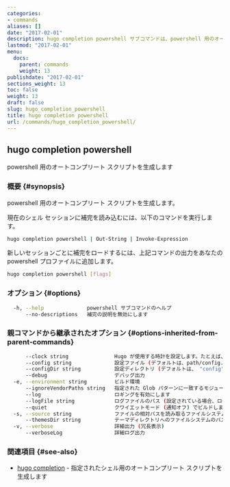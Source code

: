 ```yaml
---
categories:
- commands
aliases: []
date: "2017-02-01"
description: hugo completion powershell サブコマンドは、powershell 用のオートコンプリート スクリプトを生成します。
lastmod: "2017-02-01"
menu:
  docs:
    parent: commands
    weight: 13
publishdate: "2017-02-01"
sections_weight: 13
toc: false
weight: 13
draft: false
slug: hugo_completion_powershell
title: hugo completion powershell
url: /commands/hugo_completion_powershell/
---
```

## hugo completion powershell

powershell 用のオートコンプリート スクリプトを生成します

### 概要 {#synopsis}

powershell 用のオートコンプリート スクリプトを生成します。

現在のシェル セッションに補完を読み込むには、以下のコマンドを実行します。

```bash
hugo completion powershell | Out-String | Invoke-Expression
```

新しいセッションごとに補完をロードするには、上記コマンドの出力をあなたの powershell プロファイルに追加します。

```bash
hugo completion powershell [flags]
```

### オプション {#options}

```bash
  -h, --help              powershell サブコマンドのヘルプ
      --no-descriptions   補完の説明を無効にします
```

### 親コマンドから継承されたオプション {#options-inherited-from-parent-commands}

```bash
      --clock string               Hugo が使用する時計を設定します。たとえば、--clock 2021-11-06T22:30:00.00+09:00
      --config string              設定ファイル (デフォルトは、path/config.yaml|json|toml)
      --configDir string           設定ディレクトリ (デフォルトは、 "config")
      --debug                      デバッグ出力
  -e, --environment string         ビルド環境
      --ignoreVendorPaths string   指定された Glob パターンに一致するモジュールパスの _vendor を無視します
      --log                        ロギングを有効にします
      --logFile string             ログファイルのパス (設定されている場合、ログが自動的に有効になります)
      --quiet                      クワイエットモード (通知オフ) でビルドします
  -s, --source string              ファイルの相対パスを読み取るファイルシステムのパス
      --themesDir string           テーマディレクトリへのファイルシステムのパス
  -v, --verbose                    詳細出力 (冗長表示)
      --verboseLog                 詳細ログ出力
```

### 関連項目 {#see-also}

* [hugo completion](/commands/hugo_completion/)	 - 指定されたシェル用のオートコンプリート スクリプトを生成します

